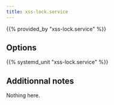 ```yaml
---
title: xss-lock.service
---
```


{{% provided_by "xss-lock.service" %}}

## Options

{{% systemd_unit "xss-lock.service" %}}

## Additionnal notes

Nothing here.